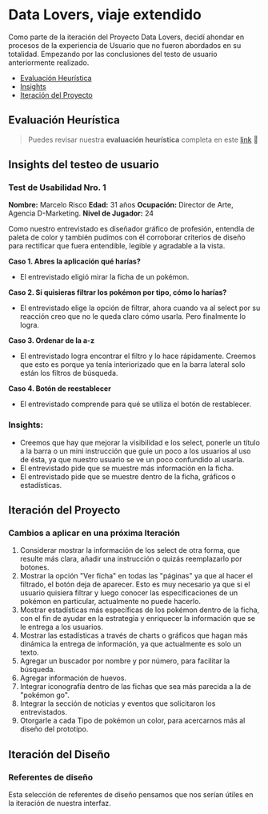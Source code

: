 
# **Data Lovers, viaje extendido**

Como parte de la iteración del Proyecto Data Lovers, decidí ahondar en procesos de la experiencia de Usuario que no fueron abordados en su totalidad. Empezando por las conclusiones del testo de usuario anteriormente realizado. 

* [Evaluación Heurística](#evaluacion-heuristica)
* [Insights](#insights-del-testeo-de-usuario)
* [Iteración del Proyecto](#iteracion-del-proyecto)

## Evaluación Heurística

> Puedes revisar nuestra **evaluación heurística** completa en este [link](https://docs.google.com/spreadsheets/d/1j8w5znNK1Uogu6fi86EmZHy06IMj1ZvcEi7xcYnbeg8/edit#gid=56522017) 🔎

## Insights del testeo de usuario

### Test de Usabilidad Nro. 1

**Nombre:** Marcelo Risco
**Edad:** 31 años
**Ocupación:** Director de Arte, Agencia D-Marketing.
**Nivel de Jugador:** 24

Como nuestro entrevistado es diseñador gráfico de profesión, entendía de paleta de color y también pudimos con él corroborar criterios de diseño para rectificar que fuera entendible, legible y agradable a la vista.

**Caso 1. Abres la aplicación qué harías?**
- El entrevistado eligió mirar la ficha de un pokémon.

**Caso 2. Si quisieras filtrar los pokémon por tipo, cómo lo harías?**
- El entrevistado elige la opción de filtrar, ahora cuando va al select por su reacción creo que no le queda claro cómo usarla. Pero finalmente lo logra. 

**Caso 3. Ordenar de la a-z**
- El entrevistado logra encontrar el filtro y lo hace rápidamente. Creemos que esto es porque ya tenía interiorizado que en la barra lateral solo están los filtros de búsqueda. 

**Caso 4. Botón de reestablecer**
- El entrevistado comprende para qué se utiliza el botón de restablecer. 

### Insights:

- Creemos que hay que mejorar la visibilidad e los select, ponerle un título a la barra o un mini instrucción que guie un poco a los usuarios al uso de ésta, ya que nuestro usuario se ve un poco confundido al usarla. 
- El entrevistado pide que se muestre más información en la ficha.
- El entrevistado pide que se muestre dentro de la ficha, gráficos o estadísticas. 


## Iteración del Proyecto

### Cambios a aplicar en una próxima Iteración

1. Considerar mostrar la información de los select de otra forma, que resulte más clara, añadir una instrucción o quizás reemplazarlo por botones. 
2. Mostrar la opción "Ver ficha" en todas las "páginas" ya que al hacer el filtrado, el botón deja de aparecer. Esto es muy necesario ya que si el usuario quisiera filtrar y luego conocer las especificaciones de un pokémon en particular, actualmente no puede hacerlo. 
3. Mostrar estadísticas más específicas de los pokémon dentro de la ficha, con el fin de ayudar en la estrategia y enriquecer la información que se le entrega a los usuarios. 
4. Mostrar las estadísticas a través de charts o gráficos que hagan más dinámica la entrega de información, ya que actualmente es solo un texto. 
5. Agregar un buscador por nombre y por número, para facilitar la búsqueda. 
6. Agregar información de huevos.
7. Integrar iconografía dentro de las fichas que sea más parecida a la de "pokémon go".
8. Integrar la sección de noticias y eventos que solicitaron los entrevistados. 
9. Otorgarle a cada Tipo de pokémon un color, para acercarnos más al diseño del prototipo.

## Iteración del Diseño

### Referentes de diseño

Esta selección de referentes de diseño pensamos que nos serían útiles en la iteración de nuestra interfaz.

